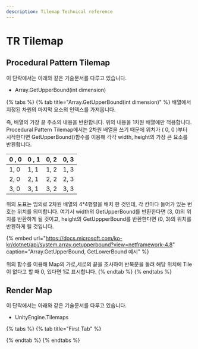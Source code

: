 ```yaml
---
description: Tilemap Technical reference
---
```


# TR Tilemap

## Procedural Pattern Tilemap

이 단락에서는 아래와 같은 기술문서를 다루고 있습니다.

* Array.GetUpperBound\(int dimension\)

{% tabs %}
{% tab title="Array.GetUpperBound\(int dimension\)" %}
배열에서 지정된 차원의 마지막 요소의 인덱스를 가져옵니다.

즉, 배열의 가장 끝 주소의 내용을 반환합니다. 위의 내용을 1차원 배열에만 적용합니다.                  Procedural Pattern Tilemap에서는 2차원 배열을 쓰기 때문에 위치가 \( 0, 0 \)부터 시작한다면 GetUpperBound\(\)함수를 이용해 각각 width, height의 가장 큰 요소를 반환합니다.

| 0 , 0 | 0 , 1 | 0, 2 | 0, 3 |
| :--- | :--- | :--- | :--- |
| 1, 0 | 1, 1 | 1, 2 | 1, 3 |
| 2, 0 | 2, 1 | 2, 2 | 2, 3 |
| 3, 0 | 3, 1 | 3, 2 | 3, 3 |

위의 도표는 임의로 2차원 배열의 4\*4행렬을 배치 한 것인데, 각 칸마다 들어가 있는 번호는 위치를 의미합니다. 여기서 width의 GetUpperBound를 반환한다면 \(3, 0\)의 위치를 반환하게 될 것이고, height의 GetUppperBound를 반환한다면 \(0, 3\)의 위치를 반환하게 될 것입니다.

{% embed url="https://docs.microsoft.com/ko-kr/dotnet/api/system.array.getupperbound?view=netframework-4.8" caption="Array.GetUpperBound, GetLowerBound 예시" %}

 위의 함수를 이용해 Map의 가로,세로의 끝을 조사하여 반복문을 돌려 해당 위치에 Tile이 없다고 할 때 0, 있다면 1로 표시합니다.
{% endtab %}
{% endtabs %}

## Render Map

이 단락에서는 아래와 같은 기술문서를 다루고 있습니다.

* UnityEngine.Tilemaps

{% tabs %}
{% tab title="First Tab" %}

{% endtab %}
{% endtabs %}

